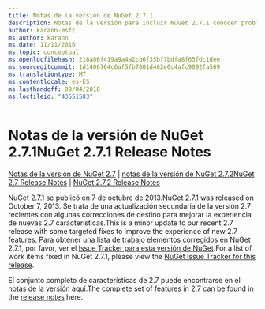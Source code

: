 ```yaml
---
title: Notas de la versión de NuGet 2.7.1
description: Notas de la versión para incluir NuGet 2.7.1 conocen problemas, correcciones de errores, características agregadas y dcr.
author: karann-msft
ms.author: karann
ms.date: 11/11/2016
ms.topic: conceptual
ms.openlocfilehash: 218a86f419a9a4a2cb6f35bf7bdfa8f65fdc1dee
ms.sourcegitcommit: 1d1406764c6af5fb7801d462e0c4afc9092fa569
ms.translationtype: MT
ms.contentlocale: es-ES
ms.lasthandoff: 09/04/2018
ms.locfileid: "43551583"
---
```

# <a name="nuget-271-release-notes"></a><span data-ttu-id="4cb9d-103">Notas de la versión de NuGet 2.7.1</span><span class="sxs-lookup"><span data-stu-id="4cb9d-103">NuGet 2.7.1 Release Notes</span></span>

<span data-ttu-id="4cb9d-104">[Notas de la versión de NuGet 2.7](../release-notes/nuget-2.7.md) | [notas de la versión de NuGet 2.7.2](../release-notes/nuget-2.7.2.md)</span><span class="sxs-lookup"><span data-stu-id="4cb9d-104">[NuGet 2.7 Release Notes](../release-notes/nuget-2.7.md) | [NuGet 2.7.2 Release Notes](../release-notes/nuget-2.7.2.md)</span></span>

<span data-ttu-id="4cb9d-105">NuGet 2.7.1 se publicó en 7 de octubre de 2013.</span><span class="sxs-lookup"><span data-stu-id="4cb9d-105">NuGet 2.7.1 was released on October 7, 2013.</span></span>  <span data-ttu-id="4cb9d-106">Se trata de una actualización secundaria de la versión 2.7 recientes con algunas correcciones de destino para mejorar la experiencia de nuevas 2.7 características.</span><span class="sxs-lookup"><span data-stu-id="4cb9d-106">This is a minor update to our recent 2.7 release with some targeted fixes to improve the experience of new 2.7 features.</span></span> <span data-ttu-id="4cb9d-107">Para obtener una lista de trabajo elementos corregidos en NuGet 2.7.1, por favor, ver el [Issue Tracker para esta versión de NuGet](http://nuget.codeplex.com/workitem/list/advanced?keyword=&status=Closed&type=All&priority=All&release=NuGet%202.7.1&assignedTo=All&component=All&sortField=LastUpdatedDate&sortDirection=Descending&page=0).</span><span class="sxs-lookup"><span data-stu-id="4cb9d-107">For a list of work items fixed in NuGet 2.7.1, please view the [NuGet Issue Tracker for this release](http://nuget.codeplex.com/workitem/list/advanced?keyword=&status=Closed&type=All&priority=All&release=NuGet%202.7.1&assignedTo=All&component=All&sortField=LastUpdatedDate&sortDirection=Descending&page=0).</span></span>

<span data-ttu-id="4cb9d-108">El conjunto completo de características de 2.7 puede encontrarse en el [notas de la versión](../release-notes/nuget-2.7.md) aquí.</span><span class="sxs-lookup"><span data-stu-id="4cb9d-108">The complete set of features in 2.7 can be found in the [release notes](../release-notes/nuget-2.7.md) here.</span></span>
